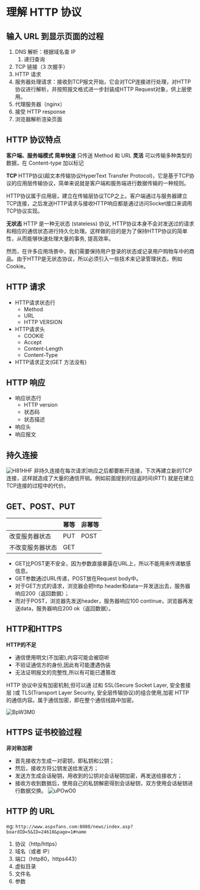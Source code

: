 # 理解 HTTP 协议

## 输入 URL 到显示页面的过程
1. DNS 解析：根据域名查 IP
    1. 递归查询
2. TCP 链接（3 次握手）
3. HTTP 请求
4. 服务器处理请求：接收到TCP报文开始，它会对TCP连接进行处理，对HTTP协议进行解析，并按照报文格式进一步封装成HTTP Request对象，供上层使用。 
5. 代理服务器（nginx）
6. 接受 HTTP response
7. 浏览器解析渲染页面

## HTTP 协议特点
**客户端、服务端模式**
**简单快速**
只传送 Method 和 URL
**灵活**
可以传输多种类型的数据，在 Content-type 加以标记


**TCP**
HTTP协议(超文本传输协议HyperText Transfer Protocol)，它是基于TCP协议的应用层传输协议，简单来说就是客户端和服务端进行数据传输的一种规则。

HTTP协议属于应用层，建立在传输层协议TCP之上。客户端通过与服务器建立TCP连接，之后发送HTTP请求与接收HTTP响应都是通过访问Socket接口来调用TCP协议实现。

**无状态**
HTTP 是一种无状态 (stateless) 协议, HTTP协议本身不会对发送过的请求和相应的通信状态进行持久化处理。这样做的目的是为了保持HTTP协议的简单性，从而能够快速处理大量的事务, 提高效率。

然而，在许多应用场景中，我们需要保持用户登录的状态或记录用户购物车中的商品。由于HTTP是无状态协议，所以必须引入一些技术来记录管理状态，例如Cookie。

## HTTP 请求

* HTTP请求状态行
    * Method
    * URL
    * HTTP VERSION
* HTTP请求头
    * COOKIE
    * Accept
    * Content-Length	
    * Content-Type
* HTTP请求正文(GET 方法没有)

## HTTP 响应
* 响应状态行
    * HTTP version
    * 状态码
    * 状态描述
* 响应头
* 响应报文


## 持久连接
![H81HHF](https://gitee.com/lnn1988/upic1988/raw/master/uPic/H81HHF.jpg)
非持久连接在每次请求|响应之后都要断开连接，下次再建立新的TCP连接，这样就造成了大量的通信开销。例如前面提到的往返时间(RTT) 就是在建立TCP连接的过程中的代价。

## GET、POST、PUT
|          | 幂等  | 非幂等  |
|----------|-----|------|
| 改变服务器状态  | PUT | POST |
| 不改变服务器状态 | GET |      |

* GET比POST更不安全，因为参数直接暴露在URL上，所以不能用来传递敏感信息。
* GET参数通过URL传递，POST放在Request body中。
* 对于GET方式的请求，浏览器会把http header和data一并发送出去，服务器响应200（返回数据）；
* 而对于POST，浏览器先发送header，服务器响应100 continue，浏览器再发送data，服务器响应200 ok（返回数据）。

## HTTP和HTTPS
**HTTP的不足**
* 通信使用明文(不加密),内容可能会被窃听
* 不验证通信方的身份,因此有可能遭遇伪装
* 无法证明报文的完整性,所以有可能已遭篡改

HTTP 协议中没有加密机制,但可以通 过和 SSL(Secure Socket Layer, 安全套接层 )或 TLS(Transport Layer Security, 安全层传输协议)的组合使用,加密 HTTP 的通信内容。属于通信加密，即在整个通信线路中加密。

![BpW3M0](https://gitee.com/lnn1988/upic1988/raw/master/uPic/BpW3M0.jpg)

## HTTPS 证书校验过程
**非对称加密**
* 首先接收方生成一对密钥，即私钥和公钥；
* 然后，接收方将公钥发送给发送方；
* 发送方生成会话秘钥，用收到的公钥对会话秘钥加密，再发送给接收方；
* 接收方收到数据后，使用自己的私钥解密得到会话秘钥，双方使用会话秘钥进行数据交换。
![uPOwO0](https://gitee.com/lnn1988/upic1988/raw/master/uPic/uPOwO0.jpg)

## HTTP 的 URL
eg:
`http://www.aspxfans.com:8080/news/index.asp?boardID=5&ID=24618&page=1#name`

1. 协议（http/https）
2. 域名（或者 IP）
3. 端口（http80，https443）
4. 虚拟目录
5. 文件名
6. 参数

